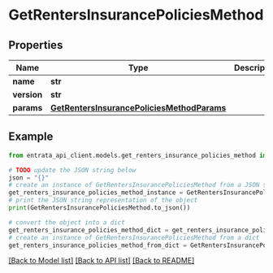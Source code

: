 # GetRentersInsurancePoliciesMethod


## Properties

Name | Type | Description | Notes
------------ | ------------- | ------------- | -------------
**name** | **str** |  | 
**version** | **str** |  | [optional] 
**params** | [**GetRentersInsurancePoliciesMethodParams**](GetRentersInsurancePoliciesMethodParams.md) |  | [optional] 

## Example

```python
from entrata_api_client.models.get_renters_insurance_policies_method import GetRentersInsurancePoliciesMethod

# TODO update the JSON string below
json = "{}"
# create an instance of GetRentersInsurancePoliciesMethod from a JSON string
get_renters_insurance_policies_method_instance = GetRentersInsurancePoliciesMethod.from_json(json)
# print the JSON string representation of the object
print(GetRentersInsurancePoliciesMethod.to_json())

# convert the object into a dict
get_renters_insurance_policies_method_dict = get_renters_insurance_policies_method_instance.to_dict()
# create an instance of GetRentersInsurancePoliciesMethod from a dict
get_renters_insurance_policies_method_from_dict = GetRentersInsurancePoliciesMethod.from_dict(get_renters_insurance_policies_method_dict)
```
[[Back to Model list]](../README.md#documentation-for-models) [[Back to API list]](../README.md#documentation-for-api-endpoints) [[Back to README]](../README.md)


